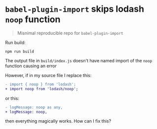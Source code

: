 # `babel-plugin-import` skips lodash `noop` function

> Misnimal reproducible repo for `babel-plugin-import`

Run build:

```
npm run build
```

The output file in `build/index.js` doesn't have named import of the `noop` function causing an error

However, if in my source file I replace this:

```diff
- import { noop } from 'lodash';
+ import noop from 'lodash/noop';
```

or this:

```diff
- logMessage: noop as any,
+ logMessage: noop,
```

then everything magically works. How can I fix this?

